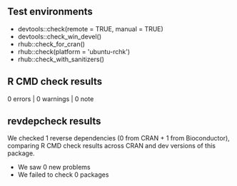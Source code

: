 ## Test environments
* devtools::check(remote = TRUE, manual = TRUE)
* devtools::check_win_devel()
* rhub::check_for_cran()
* rhub::check(platform = 'ubuntu-rchk')
* rhub::check_with_sanitizers()

## R CMD check results

0 errors | 0 warnings | 0 note

## revdepcheck results

We checked 1 reverse dependencies (0 from CRAN + 1 from Bioconductor), comparing R CMD check results across CRAN and dev versions of this package.

 * We saw 0 new problems
 * We failed to check 0 packages

